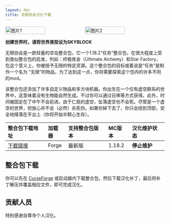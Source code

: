 ```yaml
---
layout: doc
title: 无限协会汉化下载
---
```


<div style="display: flex">
  <img src="https://media.forgecdn.net/attachments/474/471/infinity.png" style="width:50%" alt="图片1">
  <img src="https://media.forgecdn.net/attachments/474/469/bannernew.png" style="width:50%" alt="图片2">
</div>

**创建世界时，请将世界类型设为SKYBLOCK**

无限协会是一款轻量的空岛整合包，它一个1.18.2“任务”整合包，在很大程度上受到类似整合包的启发，列如：终极炼金（Ultimate Alchemy）和Star Factory，在这个意义上，你被授予无限的特定资源。这个整合包的目标或着说是“任务”是制作一个名为 “无限”的物品，为了达到这一点，你将需要探索这个包内的许多不同的mod。

该整合包还添加了许多自定义物品和多方块机器。你出生在一个仅有虚空群系的世界中，这意味着没有生物能自然生成。不过你可以通过召唤等方式获得。此外，时间被固定在了中午不会前进。由于仁慈的虚空，坠落虚空也不会死。尽管是一个虚空的世界，但放心并不会（必然）杀死你。如果你掉下去了，你只会绕到顶部，安全地降落在平台上（你将开始半颗心生存）。

<DownloadLinks :methods="[
  { id: 'baidu-drive', text: '下载汉化', icon: '/imgs/svg/baidu-drive.svg', link: 'https://pan.baidu.com/s/1OI533N2IMHssFsoGm5o0lg?pwd=x068#list/path=%2F%E8%87%AA%E5%B0%8A%E5%AF%BA%E6%B1%89%E5%8C%96%E5%85%A8%E9%9B%86%2F1.18.x%2FInfinity%20Foundation' },
  { id: 'bilibili', text: '专栏介绍', icon: '/imgs/svg/bilibili.svg', link: 'https://www.bilibili.com/read/cv18916475/' },
  { id: 'lazy', text: '懒汉下载', icon: '/imgs/lazydl.png', link: 'https://pan.baidu.com/s/1OI533N2IMHssFsoGm5o0lg?pwd=x068#list/path=%2F%E8%87%AA%E5%B0%8A%E5%AF%BA%E6%B1%89%E5%8C%96%E5%85%A8%E9%9B%86%2F1.18.x%2FInfinity%20Foundation' }
]" />

| 整合包下载地址                                                                 | 加载器 | 支持整合包版本 | MC版本 | 汉化维护状态 |
| :----------------------------------------------------------------------------- | :----- | :------------- | :----- | :----------- |
| [下载链接](https://www.curseforge.com/minecraft/modpacks/infinity-foundation/) | Forge  | 最新版         | 1.18.2 | **停止维护** |

## 整合包下载

你可以先在 [CurseForge](https://www.curseforge.com/minecraft/modpacks/infinity-foundation/files/) 或启动器内下载整合包，然后下载汉化补丁，最后将补丁解压并覆盖相应文件，即可完成汉化。

## 贡献人员

特别感谢自尊寺个人汉化。

<DocSupport />
